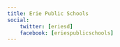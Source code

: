 ```yaml
---
title: Erie Public Schools
social:
    twitter: [eriesd]
    facebook: [eriespublicschools]
---
```

